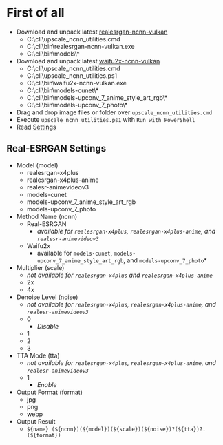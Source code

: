 # First of all

- Download and unpack latest [realesrgan-ncnn-vulkan](https://github.com/xinntao/Real-ESRGAN/releases)
    - C:\cli\upscale_ncnn_utilities.cmd
    - C:\cli\bin\realesrgan-ncnn-vulkan.exe
    - C:\cli\bin\models\\*
- Download and unpack latest [waifu2x-ncnn-vulkan](https://github.com/nihui/waifu2x-ncnn-vulkan/releases)
    - C:\cli\upscale_ncnn_utilities.cmd
    - C:\cli\upscale_ncnn_utilities.ps1
    - C:\cli\bin\waifu2x-ncnn-vulkan.exe
    - C:\cli\bin\models-cunet\\*
    - C:\cli\bin\models-upconv_7_anime_style_art_rgb\\*
    - C:\cli\bin\models-upconv_7_photo\\*
- Drag and drop image files or folder over `upscale_ncnn_utilities.cmd`
- Execute `upscale_ncnn_utilities.ps1` with `Run with PowerShell`
- Read [Settings](#Settings)

## Real-ESRGAN Settings
- Model (model)
    - realesrgan-x4plus
    - realesrgan-x4plus-anime
    - realesr-animevideov3
    - models-cunet
    - models-upconv_7_anime_style_art_rgb
    - models-upconv_7_photo
- Method Name (ncnn)
    - Real-ESRGAN
        - *available for `realesrgan-x4plus`, `realesrgan-x4plus-anime`, and `realesr-animevideov3`*
    - Waifu2x
        - available for `models-cunet`, `models-upconv_7_anime_style_art_rgb`, and `models-upconv_7_photo`*
- Multiplier (scale)
    - *not available for `realesrgan-x4plus` and `realesrgan-x4plus-anime`*
    - 2x
    - 4x
- Denoise Level (noise)
    - *not available for `realesrgan-x4plus`, `realesrgan-x4plus-anime`, and `realesr-animevideov3`*
    - 0
        - *Disable*
    - 1
    - 2
    - 3
- TTA Mode (tta)
    - *not available for `realesrgan-x4plus`, `realesrgan-x4plus-anime`, and `realesr-animevideov3`*
    - 1
        - *Enable*
- Output Format (format)
    - jpg
    - png
    - webp
- Output Result
    - `${name} (${ncnn})(${model})(${scale})(${noise})?(${tta})?.(${format})`
